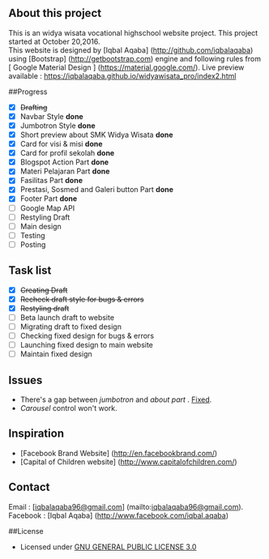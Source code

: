 ## About this project

This is an widya wisata vocational highschool website project. This project started at October 20,2016. <br>
This website is designed by [Iqbal Aqaba] (http://github.com/iqbalaqaba) using [Bootstrap] (http://getbootstrap.com) engine and following rules from [ Google Material Design ] (https://material.google.com/). Live preview available : https://iqbalaqaba.github.io/widyawisata_pro/index2.html

##Progress
- [x] ~~Drafting~~
- [x] Navbar Style <strong> done </strong>
- [x] Jumbotron Style <strong> done </strong>
- [x] Short preview about SMK Widya Wisata <strong> done </strong>  
- [x] Card for visi & misi <strong> done </strong>  
- [x] Card for profil sekolah <strong> done </strong>  
- [x] Blogspot Action Part <strong> done </strong>  
- [x] Materi Pelajaran Part <strong> done </strong>  
- [x] Fasilitas Part <strong> done </strong>  
- [x] Prestasi, Sosmed and Galeri button Part <strong> done </strong>  
- [x] Footer Part <strong> done </strong>  
- [ ] Google Map API
- [ ] Restyling Draft
- [ ] Main design
- [ ] Testing
- [ ] Posting

## Task list 
- [x] ~~Creating Draft~~
- [x] ~~Recheck draft style for bugs & errors~~
- [x] ~~Restyling draft~~
- [ ] Beta launch draft to website
- [ ] Migrating draft to fixed design
- [ ] Checking fixed design for bugs & errors
- [ ] Launching fixed design to main website
- [ ] Maintain fixed design

## Issues
- There's a gap between <i> jumbotron </i> and <i> about part </i>. [Fixed](https://github.com/Dogfalo/materialize/issues/384).
- <i>Carousel</i> control won't work.

## Inspiration
- [Facebook Brand Website] (http://en.facebookbrand.com/)
- [Capital of Children website] (http://www.capitalofchildren.com/)

## Contact
Email : [iqbalaqaba96@gmail.com] (mailto:iqbalaqaba96@gmail.com). <br>
Facebook : [Iqbal Aqaba] (http://www.facebook.com/iqbal.aqaba)

##License
- Licensed under [GNU GENERAL PUBLIC LICENSE 3.0](https://github.com/iqbalaqaba/widyawisata_pro/blob/gh-pages/License.md)


